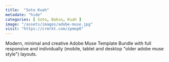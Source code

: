 ```yaml
---
title:  "Soto Kuah"
metadate: "hide"
categories: [ Soto, Bakso, Kuah ]
image: "/assets/images/adobe-muse.jpg"
visit: "https://crmrkt.com/zpmep0"
---
```

Modern, minimal and creative Adobe Muse Template Bundle with full responsive and individually (mobile, tablet and desktop "older adobe muse style") layouts.